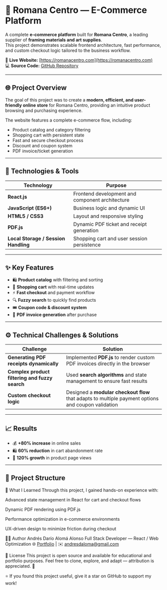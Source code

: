 # 🛒 Romana Centro — E-Commerce Platform

A complete **e-commerce platform** built for **Romana Centro**, a leading supplier of **framing materials and art supplies**.  
This project demonstrates scalable frontend architecture, fast performance, and custom checkout logic tailored to the business workflow.

🔗 **Live Website:** [https://romanacentro.com](https://romanacentro.com)  
💻 **Source Code:** [GitHub Repository](https://github.com/Adaro45/La-romana/)

---

## 🌐 Project Overview

The goal of this project was to create a **modern, efficient, and user-friendly online store** for Romana Centro, providing an intuitive product browsing and purchasing experience.

The website features a complete e-commerce flow, including:

- Product catalog and category filtering  
- Shopping cart with persistent state  
- Fast and secure checkout process  
- Discount and coupon system  
- PDF invoice/ticket generation  

---

## 🧰 Technologies & Tools

| Technology | Purpose |
|-------------|----------|
| **React.js** | Frontend development and component architecture |
| **JavaScript (ES6+)** | Business logic and dynamic UI |
| **HTML5 / CSS3** | Layout and responsive styling |
| **PDF.js** | Dynamic PDF ticket and receipt generation |
| **Local Storage / Session Handling** | Shopping cart and user session persistence |

---

## ✨ Key Features

- 🛍️ **Product catalog** with filtering and sorting  
- 🧾 **Shopping cart** with real-time updates  
- ⚡ **Fast checkout** and payment workflow  
- 🔍 **Fuzzy search** to quickly find products  
- 🎟️ **Coupon code & discount system**  
- 📄 **PDF invoice generation** after purchase  

---

## ⚙️ Technical Challenges & Solutions

| Challenge | Solution |
|------------|-----------|
| **Generating PDF receipts dynamically** | Implemented **PDF.js** to render custom PDF invoices directly in the browser |
| **Complex product filtering and fuzzy search** | Used **search algorithms** and state management to ensure fast results |
| **Custom checkout logic** | Designed a **modular checkout flow** that adapts to multiple payment options and coupon validation |

---

## 📈 Results

- 💰 **+80% increase** in online sales  
- 🛍️ **60% reduction** in cart abandonment rate  
- 👀 **120% growth** in product page views  

---

## 🧩 Project Structure

🧠 What I Learned
Through this project, I gained hands-on experience with:

Advanced state management in React for cart and checkout flows

Dynamic PDF rendering using PDF.js

Performance optimization in e-commerce environments

UX-driven design to minimize friction during checkout

👨‍💻 Author
Andrés Darío Alomá Alonso
Full Stack Developer — React / Web Optimization
🌐 [Portfolio](https://daroportfolio.tech/) | ✉️ [andresdaloma@gmail.com](mailto:andresdaloma@gmail.com)

🧾 License
This project is open source and available for educational and portfolio purposes.
Feel free to clone, explore, and adapt — attribution is appreciated. 💙

⭐ If you found this project useful, give it a star on GitHub to support my work!
